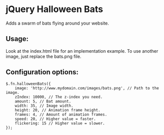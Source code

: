 jQuery Halloween Bats
=====================

Adds a swarm of bats flying around your website.

Usage:
--------------
Look at the index.html file for an implementation example.
To use another image, just replace the bats.png file.


Configuration options:
--------------
```
$.fn.halloweenBats({
	image: 'http://www.mydomain.com/images/bats.png', // Path to the image.
	zIndex: 10000, // The z-index you need.
	amount: 5, // Bat amount.
	width: 35, // Image width.
	height: 20, // Animation frame height.
	frames: 4, // Amount of animation frames.
	speed: 20, // Higher value = faster.
	flickering: 15 // Higher value = slower.
});
```
